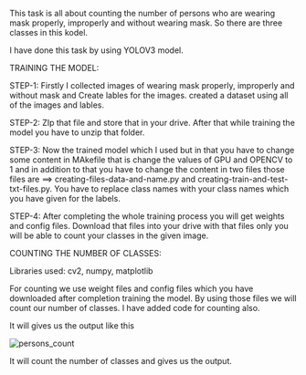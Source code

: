 This task is all about counting the number of persons who are wearing mask properly, improperly and without wearing mask. 
So there are three classes in this kodel.

I have done this task by using YOLOV3 model.

TRAINING THE MODEL:

STEP-1:
  Firstly I collected images of wearing mask properly, improperly and without mask and Create lables for the images. 
  created a dataset using all of the images and lables.
  
STEP-2:
   ZIp that file and store that in your drive. After that while training the model you have to unzip that folder.

STEP-3:
  Now the trained model which I used but in that you have to change some content in MAkefile that is change the values of GPU and OPENCV to 1 and in 
  addition to that you have to change the content in two files those files are ==> creating-files-data-and-name.py and creating-train-and-test-txt-files.py. 
  You have to replace class names with your class names which you have given for the labels. 
  
STEP-4: 
  After completing the whole training process you will get weights and config files. Download that files into your drive with that files only you 
  will be able to count your classes in the given image.
  
  
COUNTING THE NUMBER OF CLASSES:

Libraries used:  cv2, numpy, matplotlib

For counting we use weight files and config files which you have downloaded after completion training the model. By using those files we will count our 
number of classes. I have added code for counting also.

It will gives us the output like this

![persons_count](https://user-images.githubusercontent.com/99468260/170002311-6f38d902-299f-4b9c-be38-c3f0ff5d3f62.png)

It will count the number of classes and gives us the output.


